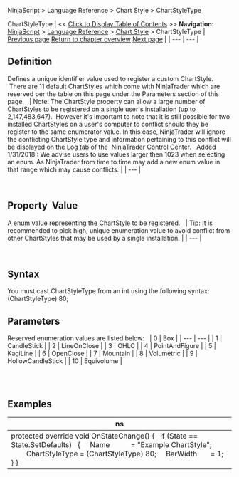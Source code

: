 ﻿
NinjaScript > Language Reference > Chart Style > ChartStyleType

ChartStyleType
| << [Click to Display Table of Contents](chartstyletype.md) >> **Navigation:**     [NinjaScript](ninjascript.md) > [Language Reference](language_reference_wip.md) > [Chart Style](chart_style.md) > ChartStyleType | [Previous page](barwidthui.md) [Return to chapter overview](chart_style.md) [Next page](downbrush.md) |
| --- | --- |
## Definition
Defines a unique identifier value used to register a custom ChartStyle.  There are 11 default ChartStyles which come with NinjaTrader which are reserved per the table on this page under the Parameters section of this page.
 
| Note: The ChartStyle property can allow a large number of ChartStyles to be registered on a single user's installation (up to 2,147,483,647).  However it's important to note that it is still possible for two installed ChartStyles on a user's computer to conflict should they be register to the same enumerator value. In this case, NinjaTrader will ignore the conflicting ChartStyle type and information pertaining to this conflict will be displayed on the [Log tab](log_tab2.md) of the  NinjaTrader Control Center.   Added 1/31/2018 : We advise users to use values larger then 1023 when selecting an enum. As NinjaTrader from time to time may add a new enum value in that range which may cause conflicts. |
| --- |

 
## Property  Value
A enum value representing the ChartStyle to be registered. 
 
| Tip: It is recommended to pick high, unique enumeration value to avoid conflict from other ChartStyles that may be used by a single installation. |
| --- |

 
## Syntax
You must cast ChartStyleType from an int using the following syntax:
(ChartStyleType) 80;
 
## Parameters
Reserved enumeration values are listed below:
 
| 0 | Box |
| --- | --- |
| 1 | CandleStick |
| 2 | LineOnClose |
| 3 | OHLC |
| 4 | PointAndFigure |
| 5 | KagiLine |
| 6 | OpenClose |
| 7 | Mountain |
| 8 | Volumetric |
| 9 | HollowCandleStick |
| 10 | Equivolume |

## 
 
## Examples
| ns |
| --- |
| protected override void OnStateChange() {    if (State == State.SetDefaults)    {      Name           = "Example ChartStyle";                  ChartStyleType = (ChartStyleType) 80;      BarWidth       = 1;    } } |
